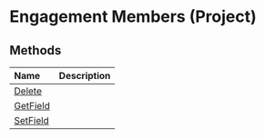 
# Engagement Members (Project)

## Methods
<a name="methods"> </a>



|**Name**|**Description**|
|:-----|:-----|
| [Delete](87c34ec9-157f-5f76-150d-036161f35363.md)||
| [GetField](2c16e270-d7ad-e085-437f-a401cd10f26e.md)||
| [SetField](2f5f578f-a172-512c-1309-6910018281f0.md)||
